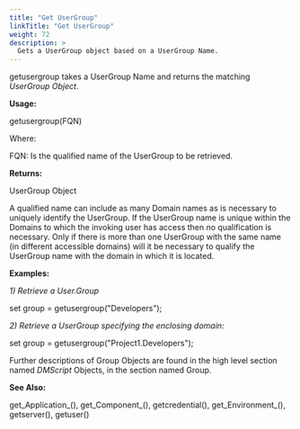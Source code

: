 ```yaml
---
title: "Get UserGroup"
linkTitle: "Get UserGroup"
weight: 72
description: >
  Gets a UserGroup object based on a UserGroup Name.
---
```


getusergroup takes a UserGroup Name and returns the matching _UserGroup Object_.

**Usage:**

getusergroup(FQN)

Where:

FQN: Is the qualified name of the UserGroup to be retrieved.

**Returns:**

UserGroup Object

A qualified name can include as many Domain names as is necessary to uniquely identify the UserGroup. If the UserGroup name is unique within the Domains to which the invoking user has access then no qualification is necessary. Only if there is more than one UserGroup with the same name (in different accessible domains) will it be necessary to qualify the UserGroup name with the domain in which it is located.

**Examples:**

_1) Retrieve a User.Group_

set group = getusergroup("Developers");

_2) Retrieve a UserGroup specifying the enclosing domain:_

set group = getusergroup("Project1.Developers");

Further descriptions of Group Objects are found in the high level section named _DMScript_ Objects, in the section named Group.

**See Also:**

get_Application_(), get_Component_(), getcredential(), get_Environment_(), getserver(), getuser()
